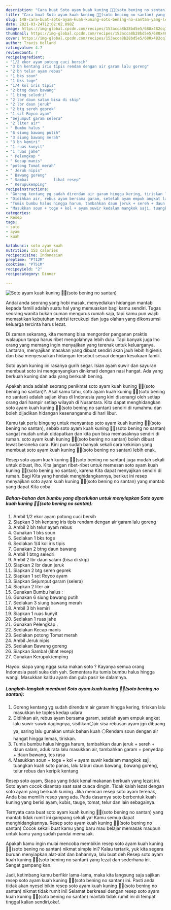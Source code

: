 ```yaml
---
description: "Cara buat Soto ayam kuah kuning 🍜🍜(soto bening no santan) yang lezat Untuk Jualan"
title: "Cara buat Soto ayam kuah kuning 🍜🍜(soto bening no santan) yang lezat Untuk Jualan"
slug: 148-cara-buat-soto-ayam-kuah-kuning-soto-bening-no-santan-yang-lezat-untuk-jualan
date: 2021-03-24T12:02:02.098Z
image: https://img-global.cpcdn.com/recipes/153acca8b28bd5e5/680x482cq70/soto-ayam-kuah-kuning-🍜🍜soto-bening-no-santan-foto-resep-utama.jpg
thumbnail: https://img-global.cpcdn.com/recipes/153acca8b28bd5e5/680x482cq70/soto-ayam-kuah-kuning-🍜🍜soto-bening-no-santan-foto-resep-utama.jpg
cover: https://img-global.cpcdn.com/recipes/153acca8b28bd5e5/680x482cq70/soto-ayam-kuah-kuning-🍜🍜soto-bening-no-santan-foto-resep-utama.jpg
author: Travis Holland
ratingvalue: 4.7
reviewcount: 7
recipeingredient:
- "1/2 ekor ayam potong cuci bersih"
- "3 bh kentang iris tipis rendam dengan air garam lalu goreng"
- "2 bh telur ayam rebus"
- "1 bks soun"
- "1 bks toge"
- "1/4 kol iris tipis"
- "2 btng daun bawang"
- "1 btng seledri"
- "2 lbr daun salam bisa di skip"
- "2 lbr daun jeruk"
- "2 btg sereh geprek"
- "1 sct Royco ayam"
- "Sejumput garam selera"
- "2 liter air"
- " Bumbu halus "
- "6 siung bawang putih"
- "3 siung bawang merah"
- "3 bh kemiri"
- "1 ruas kunyit"
- "1 ruas jahe"
- " Pelengkap "
- " Kecap manis"
- "potong Tomat merah"
- " Jeruk nipis"
- " Bawang goreng"
- " Sambal           lihat resep"
- " Kerupukemping"
recipeinstructions:
- "Goreng kentang yg sudah direndam air garam hingga kering, tiriskan lalu masukkan ke toples kedap udara"
- "Didihkan air, rebus ayam bersama garam, setelah ayam empuk angkat lalu suwir-suwir dagingnya, sisihkan⚪air sisa rebusan ayam jgn dibuang ya, saring lalu gunakan untuk bahan kuah ⚪Rendam soun dengan air hangat hingga lemas, tiriskan."
- "Tumis bumbu halus hingga harum, tambahkan daun jeruk + sereh + daun salam, aduk rata lalu masukkan air, tambahkan garam + penyedap + daun bawang, tes rasa"
- "Masukkan soun + toge + kol + ayam suwir kedalam mangkok saji, tuangkan kuah soto panas, lalu taburi daun bawang, bawang goreng, telur rebus dan keripik kentang"
categories:
- Resep
tags:
- soto
- ayam
- kuah

katakunci: soto ayam kuah 
nutrition: 153 calories
recipecuisine: Indonesian
preptime: "PT12M"
cooktime: "PT51M"
recipeyield: "2"
recipecategory: Dinner

---
```



![Soto ayam kuah kuning 🍜🍜(soto bening no santan)](https://img-global.cpcdn.com/recipes/153acca8b28bd5e5/680x482cq70/soto-ayam-kuah-kuning-🍜🍜soto-bening-no-santan-foto-resep-utama.jpg)

Andai anda seorang yang hobi masak, menyediakan hidangan mantab kepada famili adalah suatu hal yang memuaskan bagi kamu sendiri. Tugas seorang  wanita bukan cuman mengurus rumah saja, tapi kamu pun wajib memastikan kebutuhan nutrisi tercukupi dan juga olahan yang dikonsumsi keluarga tercinta harus lezat.

Di zaman  sekarang, kita memang bisa mengorder panganan praktis walaupun tanpa harus ribet mengolahnya lebih dulu. Tapi banyak juga lho orang yang memang ingin menyajikan yang terenak untuk keluarganya. Lantaran, menyajikan masakan yang dibuat sendiri akan jauh lebih higienis dan bisa menyesuaikan hidangan tersebut sesuai dengan kesukaan famili. 

Soto ayam kuning ini rasanya gurih segar. Isian ayam suwir dan sayuran membuat soto ini mengenyangkan dinikmati dengan nasi hangat. Ada yang berkuah kuning dan ada yang berkuah bening.

Apakah anda adalah seorang penikmat soto ayam kuah kuning 🍜🍜(soto bening no santan)?. Asal kamu tahu, soto ayam kuah kuning 🍜🍜(soto bening no santan) adalah sajian khas di Indonesia yang kini disenangi oleh setiap orang dari hampir setiap wilayah di Nusantara. Kita dapat menghidangkan soto ayam kuah kuning 🍜🍜(soto bening no santan) sendiri di rumahmu dan boleh dijadikan hidangan kesenanganmu di hari libur.

Kamu tak perlu bingung untuk menyantap soto ayam kuah kuning 🍜🍜(soto bening no santan), sebab soto ayam kuah kuning 🍜🍜(soto bening no santan) sangat mudah untuk didapatkan dan kita pun bisa memasaknya sendiri di rumah. soto ayam kuah kuning 🍜🍜(soto bening no santan) boleh dibuat lewat beraneka cara. Kini pun sudah banyak sekali cara kekinian yang membuat soto ayam kuah kuning 🍜🍜(soto bening no santan) lebih enak.

Resep soto ayam kuah kuning 🍜🍜(soto bening no santan) juga mudah sekali untuk dibuat, lho. Kita jangan ribet-ribet untuk memesan soto ayam kuah kuning 🍜🍜(soto bening no santan), karena Kita dapat menyajikan sendiri di rumah. Bagi Kita yang hendak menghidangkannya, berikut ini resep menyajikan soto ayam kuah kuning 🍜🍜(soto bening no santan) yang mantab yang dapat Kita coba.

<!--inarticleads1-->

##### Bahan-bahan dan bumbu yang diperlukan untuk menyiapkan Soto ayam kuah kuning 🍜🍜(soto bening no santan):

1. Ambil 1/2 ekor ayam potong cuci bersih
1. Siapkan 3 bh kentang iris tipis rendam dengan air garam lalu goreng
1. Ambil 2 bh telur ayam rebus
1. Gunakan 1 bks soun
1. Sediakan 1 bks toge
1. Sediakan 1/4 kol iris tipis
1. Gunakan 2 btng daun bawang
1. Ambil 1 btng seledri
1. Ambil 2 lbr daun salam (bisa di skip)
1. Siapkan 2 lbr daun jeruk
1. Siapkan 2 btg sereh geprek
1. Siapkan 1 sct Royco ayam
1. Siapkan Sejumput garam (selera)
1. Siapkan 2 liter air
1. Gunakan  Bumbu halus :
1. Gunakan 6 siung bawang putih
1. Sediakan 3 siung bawang merah
1. Ambil 3 bh kemiri
1. Siapkan 1 ruas kunyit
1. Sediakan 1 ruas jahe
1. Gunakan  Pelengkap :
1. Sediakan  Kecap manis
1. Sediakan potong Tomat merah
1. Ambil  Jeruk nipis
1. Sediakan  Bawang goreng
1. Siapkan  Sambal           (lihat resep)
1. Gunakan  Kerupuk/emping


Hayoo. siapa yang ngga suka makan soto ? Kayanya semua orang Indonesia pasti suka deh yah. Sementara itu tumis bumbu halus hingga wangi. Masukkan kaldu ayam dan gula pasir ke dalamnya. 

<!--inarticleads2-->

##### Langkah-langkah membuat Soto ayam kuah kuning 🍜🍜(soto bening no santan):

1. Goreng kentang yg sudah direndam air garam hingga kering, tiriskan lalu masukkan ke toples kedap udara
1. Didihkan air, rebus ayam bersama garam, setelah ayam empuk angkat lalu suwir-suwir dagingnya, sisihkan⚪air sisa rebusan ayam jgn dibuang ya, saring lalu gunakan untuk bahan kuah ⚪Rendam soun dengan air hangat hingga lemas, tiriskan.
1. Tumis bumbu halus hingga harum, tambahkan daun jeruk + sereh + daun salam, aduk rata lalu masukkan air, tambahkan garam + penyedap + daun bawang, tes rasa
1. Masukkan soun + toge + kol + ayam suwir kedalam mangkok saji, tuangkan kuah soto panas, lalu taburi daun bawang, bawang goreng, telur rebus dan keripik kentang


Resep soto ayam, Siapa yang tidak kenal makanan berkuah yang lezat ini. Soto ayam cocok disantap saat saat cuaca dingin. Tidak kalah lezat dengan soto ayam yang berkuah kuning. Jika mencari resep soto ayam terenak, Anda bisa memilih resep yang ada. Pada dasarnya soto berbentuk kuah kuning yang berisi ayam, kubis, tauge, tomat, telur dan lain sebagainya. 

Ternyata cara buat soto ayam kuah kuning 🍜🍜(soto bening no santan) yang mantab tidak rumit ini gampang sekali ya! Kamu semua dapat menghidangkannya. Resep soto ayam kuah kuning 🍜🍜(soto bening no santan) Cocok sekali buat kamu yang baru mau belajar memasak maupun untuk kamu yang sudah pandai memasak.

Apakah kamu ingin mulai mencoba membikin resep soto ayam kuah kuning 🍜🍜(soto bening no santan) nikmat simple ini? Kalau tertarik, yuk kita segera buruan menyiapkan alat-alat dan bahannya, lalu buat deh Resep soto ayam kuah kuning 🍜🍜(soto bening no santan) yang lezat dan sederhana ini. Sangat gampang kan. 

Jadi, ketimbang kamu berfikir lama-lama, maka kita langsung saja sajikan resep soto ayam kuah kuning 🍜🍜(soto bening no santan) ini. Pasti anda tiidak akan nyesel bikin resep soto ayam kuah kuning 🍜🍜(soto bening no santan) nikmat tidak rumit ini! Selamat berkreasi dengan resep soto ayam kuah kuning 🍜🍜(soto bening no santan) mantab tidak rumit ini di tempat tinggal kalian sendiri,oke!.

